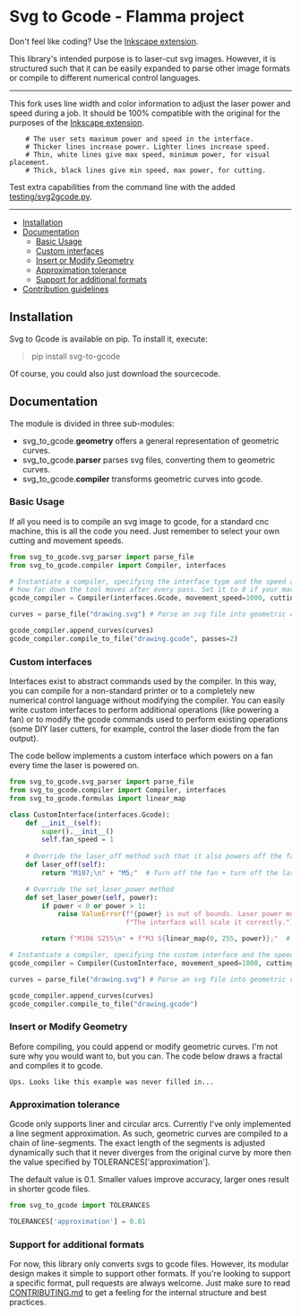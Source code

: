
# Svg to Gcode - Flamma project
Don't feel like coding? Use the [Inkscape extension](https://github.com/JTechPhotonics/J-Tech-Photonics-Laser-Tool).

This library's intended purpose is to laser-cut svg images. However, it is structured such that it can be easily 
expanded to parse other image formats or compile to different numerical control languages.

--------------

This fork uses line width and color information to adjust the laser power and speed during a job. It should be 100% compatible with the original for the purposes of the  [Inkscape extension](https://github.com/JTechPhotonics/J-Tech-Photonics-Laser-Tool).

        # The user sets maximum power and speed in the interface.
        # Thicker lines increase power. Lighter lines increase speed.
        # Thin, white lines give max speed, minimum power, for visual placement.
        # Thick, black lines give min speed, max power, for cutting.

Test extra capabilities from the command line with the added [testing/svg2gcode.py](testing/svg2gcode.py).

----------------

* [Installation](#Installation)
* [Documentation](#Documentation)
    * [Basic Usage](#Basic-Usage)
    * [Custom interfaces](#Custom-interfaces)
    * [Insert or Modify Geometry](#Insert-or-Modify-Geometry)
    * [Approximation tolerance](#Approximation-tolerance)
    * [Support for additional formats](#Support-for-additional-formats)
* [Contribution guidelines](CONTRIBUTING.md)


## Installation
Svg to Gcode is available on pip. To install it, execute:
> pip install svg-to-gcode

Of course, you could also just download the sourcecode.

## Documentation
The module is divided in three sub-modules:
* svg_to_gcode.**geometry** offers a general representation of geometric curves.
* svg_to_gcode.**parser** parses svg files, converting them to geometric curves.
* svg_to_gcode.**compiler** transforms geometric curves into gcode. 

### Basic Usage
If all you need is to compile an svg image to gcode, for a standard cnc machine, this is all the code you need. Just 
remember to select your own cutting and movement speeds.  

```python
from svg_to_gcode.svg_parser import parse_file
from svg_to_gcode.compiler import Compiler, interfaces

# Instantiate a compiler, specifying the interface type and the speed at which the tool should move. pass_depth controls
# how far down the tool moves after every pass. Set it to 0 if your machine does not support Z axis movement.
gcode_compiler = Compiler(interfaces.Gcode, movement_speed=1000, cutting_speed=300, pass_depth=5)

curves = parse_file("drawing.svg") # Parse an svg file into geometric curves

gcode_compiler.append_curves(curves) 
gcode_compiler.compile_to_file("drawing.gcode", passes=2)
```

### Custom interfaces
Interfaces exist to abstract commands used by the compiler. In this way, you can compile for a non-standard printer or 
to a completely new numerical control language without modifying the compiler. You can easily write custom interfaces to
 perform additional operations (like powering a fan) or to modify the gcode commands used to perform existing operations
  (some DIY laser cutters, for example, control the laser diode from the fan output). 

The code bellow implements a custom interface which powers on a fan every time the laser is powered on. 
```python
from svg_to_gcode.svg_parser import parse_file
from svg_to_gcode.compiler import Compiler, interfaces
from svg_to_gcode.formulas import linear_map

class CustomInterface(interfaces.Gcode):
    def __init__(self):
        super().__init__()
        self.fan_speed = 1
    
    # Override the laser_off method such that it also powers off the fan.
    def laser_off(self):
        return "M107;\n" + "M5;"  # Turn off the fan + turn off the laser

    # Override the set_laser_power method
    def set_laser_power(self, power):
        if power < 0 or power > 1:
            raise ValueError(f"{power} is out of bounds. Laser power must be given between 0 and 1. "
                             f"The interface will scale it correctly.")

        return f"M106 S255\n" + f"M3 S{linear_map(0, 255, power)};"  # Turn on the fan + change laser power

# Instantiate a compiler, specifying the custom interface and the speed at which the tool should move.
gcode_compiler = Compiler(CustomInterface, movement_speed=1000, cutting_speed=300, pass_depth=5)

curves = parse_file("drawing.svg") # Parse an svg file into geometric curves

gcode_compiler.append_curves(curves) 
gcode_compiler.compile_to_file("drawing.gcode")
```

### Insert or Modify Geometry

Before compiling, you could append or modify geometric curves. I'm not sure why you would want to, but you can.
The code below draws a fractal and compiles it to gcode.

```
Ups. Looks like this example was never filled in...
```

### Approximation tolerance
Gcode only supports liner and circular arcs. Currently I've only implemented a line segment approximation. As such, 
geometric curves are compiled to a chain of line-segments. The exact length of the segments is adjusted dynamically such
that it never diverges from the original curve by more then the value specified by TOLERANCES['approximation'].

The default value is 0.1. Smaller values improve accuracy, larger ones result in shorter gcode files.

```python
from svg_to_gcode import TOLERANCES

TOLERANCES['approximation'] = 0.01
```


### Support for additional formats
For now, this library only converts svgs to gcode files. However, its modular design makes it simple to 
support other formats. If you're looking to support a specific format, pull requests are always welcome. Just make sure 
to read [CONTRIBUTING.md](CONTRIBUTING.md) to get a feeling for the internal structure and best practices.
